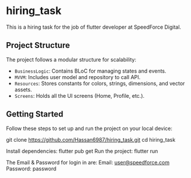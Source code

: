 # hiring_task

This is a hiring task for the job of flutter developer at SpeedForce Digital.

## Project Structure

The project follows a modular structure for scalability:

- `BusinessLogic`: Contains BLoC for managing states and events.
- `MVVM`: Includes user model and repository to call API.
- `Resources`: Stores constants for colors, strings, dimensions, and vector assets.
- `Screens`: Holds all the UI screens (Home, Profile, etc.).


## Getting Started
Follow these steps to set up and run the project on your local device:

   git clone https://github.com/Hassan6987/hiring_task.git
   cd hiring_task

   
Install dependencies:
   flutter pub get
Run the project:
flutter run



The Email & Password for login in are:
Email: user@speedforce.com
Password: password



